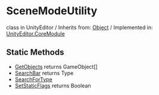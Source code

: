 # SceneModeUtility
class in UnityEditor
 / Inherits from: <a href="https://docs.unity3d.com/6000.0/Documentation/ScriptReference/Object.html">Object</a> / Implemented in: <a href="https://docs.unity3d.com/6000.0/Documentation/ScriptReference/UnityEditor.CoreModule.html">UnityEditor.CoreModule</a>
## Static Methods
- <a href="https://docs.unity3d.com/6000.0/Documentation/ScriptReference/SceneModeUtility.GetObjects.html">GetObjects</a> returns GameObject[]
- <a href="https://docs.unity3d.com/6000.0/Documentation/ScriptReference/SceneModeUtility.SearchBar.html">SearchBar</a> returns Type
- <a href="https://docs.unity3d.com/6000.0/Documentation/ScriptReference/SceneModeUtility.SearchForType.html">SearchForType</a>
- <a href="https://docs.unity3d.com/6000.0/Documentation/ScriptReference/SceneModeUtility.SetStaticFlags.html">SetStaticFlags</a> returns Boolean
